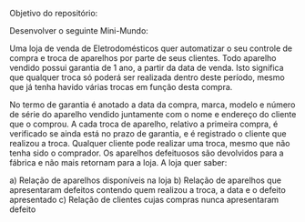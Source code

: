 Objetivo do repositório:

Desenvolver o seguinte Mini-Mundo:

Uma loja de venda de Eletrodomésticos quer automatizar o seu controle de compra e troca de aparelhos por parte de seus clientes.
Todo aparelho vendido possui garantia de 1 ano, a partir da data de venda.
Isto significa que qualquer troca só poderá ser realizada dentro deste período, mesmo que já tenha havido várias trocas em função desta compra.

No termo de garantia é anotado a data da compra, marca, modelo e número de série do aparelho vendido juntamente com o nome e endereço do cliente que o comprou.
A cada troca de aparelho, relativo a primeira compra, é verificado se ainda está no prazo de garantia, e é registrado o cliente que realizou a troca.
Qualquer cliente pode realizar uma troca, mesmo que não tenha sido o comprador.
Os aparelhos defeituosos são devolvidos para a fábrica e não mais retornam para a loja. A loja quer saber:

a)  Relação de aparelhos disponíveis na loja
b) Relação de aparelhos que apresentaram defeitos contendo quem realizou a troca, a data e o defeito apresentado
c)  Relação de clientes cujas compras nunca apresentaram defeito


